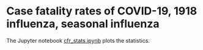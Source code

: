 # Case fatality rates of COVID-19, 1918 influenza, seasonal influenza

The Jupyter notebook [cfr_stats.ipynb](cfr_stats.ipynb) plots the statistics.

